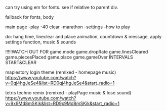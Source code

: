 can try using em for fonts. see if relative to parent div.

fallback for fonts, body

main page
  -play
    -40 clear
    -marathon
  -settings
  -how to play

do:  hang time, lineclear and place animation, countdown & message, apply settings function, music & sounds


!!!!!WATCH OUT FOR
game.mode
game.dropRate
game.linesCleared
game.piecesPlaced
game.place
game.gameOver
INTERVALS START&CLEAR




maplestory login theme (remixed - homepage music)
https://www.youtube.com/watch?v=0qj4hgJeSe4&list=RD0qj4hgJeSe4&start_radio=1

tetris techno remix (remixed - playPage music & lose sound)
https://www.youtube.com/watch?v=9x9Md8mSKik&list=RD9x9Md8mSKik&start_radio=1 